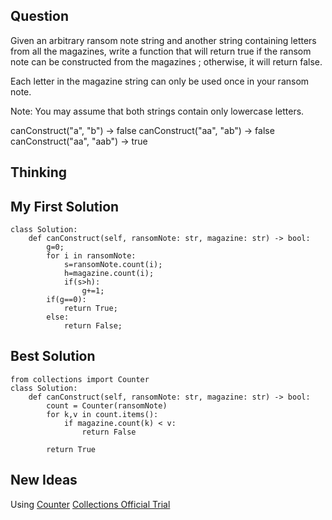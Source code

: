 ## Question
Given an arbitrary ransom note string and another string containing letters from all the magazines, write a function that will return true if the ransom note can be constructed from the magazines ; otherwise, it will return false.

Each letter in the magazine string can only be used once in your ransom note.

Note:
You may assume that both strings contain only lowercase letters.

canConstruct("a", "b") -> false
canConstruct("aa", "ab") -> false
canConstruct("aa", "aab") -> true

## Thinking

## My First Solution
```
class Solution:
    def canConstruct(self, ransomNote: str, magazine: str) -> bool:
        g=0;
        for i in ransomNote:
            s=ransomNote.count(i);
            h=magazine.count(i);
            if(s>h):
                g+=1;
        if(g==0):
            return True;
        else:
            return False;
 ```
        
## Best Solution
```
from collections import Counter
class Solution:
    def canConstruct(self, ransomNote: str, magazine: str) -> bool:
        count = Counter(ransomNote)
        for k,v in count.items():
            if magazine.count(k) < v:
                return False
        
        return True
 ```
        
        
## New Ideas
Using [Counter](https://blog.csdn.net/Shiroh_ms08/article/details/52653385)
[Collections Official Trial](https://docs.python.org/zh-cn/3/library/collections.html?highlight=collection#module-collections)
